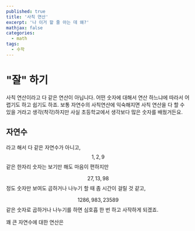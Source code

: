 ```yaml
---
published: true
title: '사칙 연산'
excerpt: '나 이거 할 줄 아는 데 왜?'
mathjax: false
categories:
  - math
tags:
  - 수학
---
```

# "잘" 하기

사칙 연산이라고 다 같은 연산이 아닙니다. 어떤 숫자에 대해서 연산 하느냐에 따라서 어렵기도 하고 쉽기도 하죠. 보통 자연수의 사칙연산에 익숙해지면 사칙 연산을 다 할 수 있을 거라고 생각(착각)하지만 사실 초등학교에서 생각보다 많은 숫자를 배웠거든요. 

## 자연수

라고 해서 다 같은 자연수가 아니고, 
$$ 1, 2, 9 $$ 같은 한자리 숫자는 보기만 해도 마음이 편하지만

$$ 27, 13, 98 $$ 정도 숫자만 보여도 곱하거나 나누기 할 때 좀 시간이 걸릴 것 같고, 

$$ 1286, 983, 23589 $$ 같은 숫자로 곱하거나 나누기를 하면 심호흡 한 번 하고 사작하게 되겠죠. 

꽤 큰 자연수에 대한 연산은

<!--stackedit_data:
eyJoaXN0b3J5IjpbLTE3MzM1MzcxMTgsODA2NjU5NTUxLC01NT
YxNTUyNDQsOTY3NDE3MTczLDEwMjA2OTM2LC0xNzgzMzM4ODc1
LDE5MzY4Nzc5MzldfQ==
-->